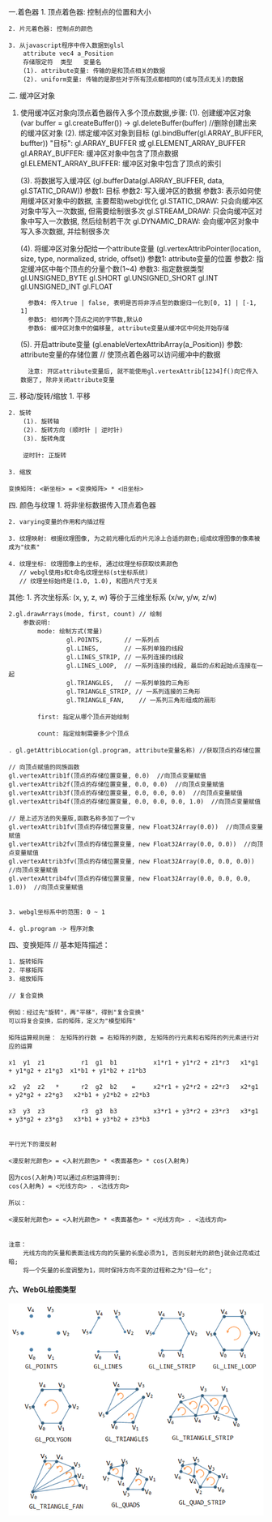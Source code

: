 一.着色器
    1. 顶点着色器: 控制点的位置和大小

    2. 片元着色器: 控制点的颜色

    3. 从javascript程序中传入数据到glsl
        attribute vec4 a_Position
        存储限定符  类型   变量名
        (1). attribute变量: 传输的是和顶点相关的数据
        (2). uniform变量: 传输的是那些对于所有顶点都相同的(或与顶点无关)的数据

二. 缓冲区对象
   1. 使用缓冲区对象向顶点着色器传入多个顶点数据,步骤:
        (1). 创建缓冲区对象 (var buffer = gl.createBuffer()) -> gl.deleteBuffer(buffer) //删除创建出来的缓冲区对象
        (2). 绑定缓冲区对象到目标 (gl.bindBuffer(gl.ARRAY_BUFFER, buffter))
            "目标": gl.ARRAY_BUFFER 或 gl.ELEMENT_ARRAY_BUFFER
            gl.ARRAY_BUFFER: 缓冲区对象中包含了顶点数据
            gl.ELEMENT_ARRAY_BUFFER: 缓冲区对象中包含了顶点的索引

        (3). 将数据写入缓冲区 (gl.bufferData(gl.ARRAY_BUFFER, data, gl.STATIC_DRAW))
            参数1: 目标
            参数2: 写入缓冲区的数据
            参数3: 表示如何使用缓冲区对象中的数据, 主要帮助webgl优化
                gl.STATIC_DRAW: 只会向缓冲区对象中写入一次数据, 但需要绘制很多次
                gl.STREAM_DRAW: 只会向缓冲区对象中写入一次数据, 然后绘制若干次
                gl.DYNAMIC_DRAW: 会向缓冲区对象中写入多次数据, 并绘制很多次

        (4). 将缓冲区对象分配给一个attribute变量 (gl.vertexAttribPointer(location, size, type, normalized, stride, offset))
            参数1: attribute变量的位置
            参数2: 指定缓冲区中每个顶点的分量个数(1~4)
            参数3: 指定数据类型
                gl.UNSIGNED_BYTE
                gl.SHORT
                gl.UNSIGNED_SHORT
                gl.INT
                gl.UNSIGNED_INT
                gl.FLOAT

            参数4: 传入true | false, 表明是否将非浮点型的数据归一化到[0, 1] | [-1, 1]
            参数5: 相邻两个顶点之间的字节数,默认0
            参数6: 缓冲区对象中的偏移量, attribute变量从缓冲区中何处开始存储

        (5). 开启attribute变量 (gl.enableVertexAttribArray(a_Position))
            参数: attribute变量的存储位置
            // 使顶点着色器可以访问缓冲中的数据

            注意: 开区attribute变量后, 就不能使用gl.vertexAttrib[1234]f()向它传入数据了, 除非关闭attribute变量

三. 移动/旋转/缩放
    1. 平移

    2. 旋转
        (1). 旋转轴
        (2). 旋转方向 (顺时针 | 逆时针)
        (3). 旋转角度

        逆时针: 正旋转

    3. 缩放

    变换矩阵: <新坐标> = <变换矩阵> * <旧坐标>

四. 颜色与纹理
    1. 将非坐标数据传入顶点着色器

    2. varying变量的作用和内插过程

    3. 纹理映射: 根据纹理图像, 为之前光栅化后的片元涂上合适的颜色;组成纹理图像的像素被成为"纹素"

    4. 纹理坐标: 纹理图像上的坐标, 通过纹理坐标获取纹素颜色
       // webgl使用s和t命名纹理坐标(st坐标系统)
       // 纹理坐标始终是(1.0, 1.0), 和图片尺寸无关

其他:
    1. 齐次坐标系: (x, y, z, w) 等价于三维坐标系 (x/w, y/w, z/w)

    2.gl.drawArrays(mode, first, count) // 绘制
        参数说明:
            mode: 绘制方式(常量)
                    gl.POINTS,      // 一系列点
                    gl.LINES,       // 一系列单独的线段
                    gl.LINES_STRIP, // 一系列连接的线段
                    gl.LINES_LOOP,  // 一系列连接的线段, 最后的点和起始点连接在一起
                    gl.TRIANGLES,   // 一系列单独的三角形
                    gl.TRIANGLE_STRIP, // 一系列连接的三角形
                    gl.TRIANGLE_FAN,    // 一系列三角形组成的扇形

            first: 指定从哪个顶点开始绘制

            count: 指定绘制需要多少个顶点

    . gl.getAttribLocation(gl.program, attribute变量名称) //获取顶点的存储位置

    // 向顶点赋值的同族函数
    gl.vertexAttrib1f(顶点的存储位置变量, 0.0)  //向顶点变量赋值
    gl.vertexAttrib2f(顶点的存储位置变量, 0.0, 0.0)  //向顶点变量赋值
    gl.vertexAttrib3f(顶点的存储位置变量, 0.0, 0.0, 0.0)  //向顶点变量赋值
    gl.vertexAttrib4f(顶点的存储位置变量, 0.0, 0.0, 0.0, 1.0)  //向顶点变量赋值

    // 是上述方法的矢量版,函数名称多加了一个v
    gl.vertexAttrib1fv(顶点的存储位置变量, new Float32Array(0.0))  //向顶点变量赋值
    gl.vertexAttrib2fv(顶点的存储位置变量, new Float32Array(0.0, 0.0))  //向顶点变量赋值
    gl.vertexAttrib3fv(顶点的存储位置变量, new Float32Array(0.0, 0.0, 0.0))  //向顶点变量赋值
    gl.vertexAttrib4fv(顶点的存储位置变量, new Float32Array(0.0, 0.0, 0.0, 1.0))  //向顶点变量赋值


    3. webgl坐标系中的范围: 0 ~ 1

    4. gl.program -> 程序对象


四、变换矩阵
    // 基本矩阵描述：

    1. 旋转矩阵
    2. 平移矩阵
    3. 缩放矩阵

    // 复合变换

    例如：经过先"旋转"，再"平移"，得到"复合变换"
    可以将复合变换，后的矩阵，定义为"模型矩阵"

    矩阵运算规则是： 左矩阵的行数 = 右矩阵的列数, 左矩阵的行元素和右矩阵的列元素进行对应的运算

    x1  y1  z1          r1  g1  b1          x1*r1 + y1*r2 + z1*r3   x1*g1 + y1*g2 + z1*g3  x1*b1 + y1*b2 + z1*b3

    x2  y2  z2   *      r2  g2  b2    =     x2*r1 + y2*r2 + z2*r3   x2*g1 + y2*g2 + z2*g3   x2*b1 + y2*b2 + z2*b3

    x3  y3  z3          r3  g3  b3          x3*r1 + y3*r2 + z3*r3   x3*g1 + y3*g2 + z3*g3   x3*b1 + y3*b2 + z3*b3


    平行光下的漫反射

    <漫反射光颜色> = <入射光颜色> * <表面基色> * cos(入射角)

    因为cos(入射角)可以通过点积运算得到:
    cos(入射角) = <光线方向> . <法线方向>

    所以：

    <漫反射光颜色> = <入射光颜色> * <表面基色> * <光线方向> . <法线方向>


    注意：
        光线方向的矢量和表面法线方向的矢量的长度必须为1, 否则反射光的颜色j就会过亮或过暗;
        将一个矢量的长度调整为1，同时保持方向不变的过程称之为"归一化";


#### 六、WebGL绘图类型
![](./img/webgl_draw_type.png)
